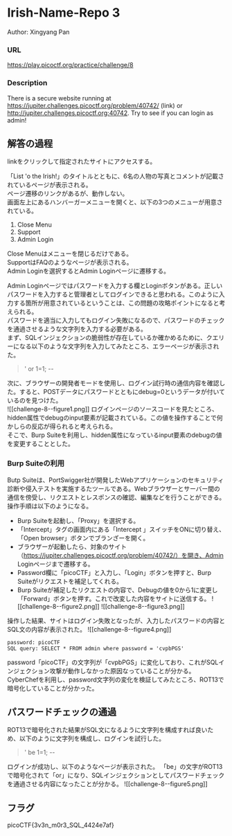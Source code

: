 # Irish-Name-Repo 3
Author: Xingyang Pan

### URL
https://play.picoctf.org/practice/challenge/8

### Description
There is a secure website running at https://jupiter.challenges.picoctf.org/problem/40742/ (link) or http://jupiter.challenges.picoctf.org:40742. Try to see if you can login as admin!



## 解答の過程
linkをクリックして指定されたサイトにアクセスする。  

「List 'o the Irish!」のタイトルとともに、6名の人物の写真とコメントが記載されているページが表示される。  
ページ遷移のリンクがあるが、動作しない。  
画面左上にあるハンバーガーメニューを開くと、以下の3つのメニューが用意されている。  
1. Close Menu
1. Support
1. Admin Login

Close Menuはメニューを閉じるだけである。  
SupportはFAQのようなページが表示される。  
Admin Loginを選択するとAdmin Loginページに遷移する。

Admin Loginページではパスワードを入力する欄とLoginボタンがある。正しいパスワードを入力すると管理者としてログインできると思われる。このように入力する箇所が用意されているということは、この問題の攻略ポイントになると考えられる。  
パスワードを適当に入力してもログイン失敗になるので、パスワードのチェックを通過させるような文字列を入力する必要がある。  
まず、SQLインジェクションの脆弱性が存在しているか確かめるために、クエリーになる以下のような文字列を入力してみたところ、エラーページが表示された。

> ' or 1=1; --

次に、ブラウザーの開発者モードを使用し、ログイン試行時の通信内容を確認した。すると、POSTデータにパスワードとともにdebug=0というデータが付いているのを見つけた。  
![[challenge-8--figure1.png]]
ログインページのソースコードを見たところ、hidden属性でdebugのinput要素が記載されている。この値を操作することで何かしらの反応が得られると考えられる。  
そこで、Burp Suiteを利用し、hidden属性になっているinput要素のdebugの値を変更することとした。

### Burp Suiteの利用
Butp Suiteは、PortSwigger社が開発したWebアプリケーションのセキュリティ診断や侵入テストを実施するたツールである。Webブラウザーとサーバー間の通信を傍受し、リクエストとレスポンスの確認、編集などを行うことができる。
操作手順は以下のようになる。
- Burp Suiteを起動し、「Proxy」を選択する。
- 「Intercept」タグの画面内にある「Intercept 」スイッチをONに切り替え、「Open browser」ボタンでブランざーを開く。
- ブラウザーが起動したら、対象のサイト（https://jupiter.challenges.picoctf.org/problem/40742/）を開き、Admin Loginページまで遷移する。
- Password欄に「picoCTF」と入力し、「Login」ボタンを押すと、Burp Suiteがリクエストを補足してくれる。
- Burp Suiteが補足したリクエストの内容で、Debugの値を0から1に変更し「Forward」ボタンを押す。これで改変した内容をサイトに送信する。
![[challenge-8--figure2.png]]
![[challenge-8--figure3.png]]

操作した結果、サイトはログイン失敗となったが、入力したパスワードの内容とSQL文の内容が表示された。
![[challenge-8--figure4.png]]
```
password: picoCTF
SQL query: SELECT * FROM admin where password = 'cvpbPGS'
```
password「picoCTF」の文字列が「cvpbPGS」に変化しており、これがSQLインジェクション攻撃が動作しなかった原因なっていることが分かる。
CyberChefを利用し、password文字列の変化を検証してみたところ、ROT13で暗号化していることが分かった。

## パスワードチェックの通過
ROT13で暗号化された結果がSQL文になるように文字列を構成すれば良いため、以下のように文字列を構成し、ログインを試行した。

> ' be 1=1; --

ログインが成功し、以下のようなページが表示された。
「be」の文字がROT13で暗号化されて「or」になり、SQLインジェクションとしてパスワードチェックを通過させる内容になったことが分かる。
![[challenge-8--figure5.png]]




## フラグ
picoCTF{3v3n_m0r3_SQL_4424e7af}
